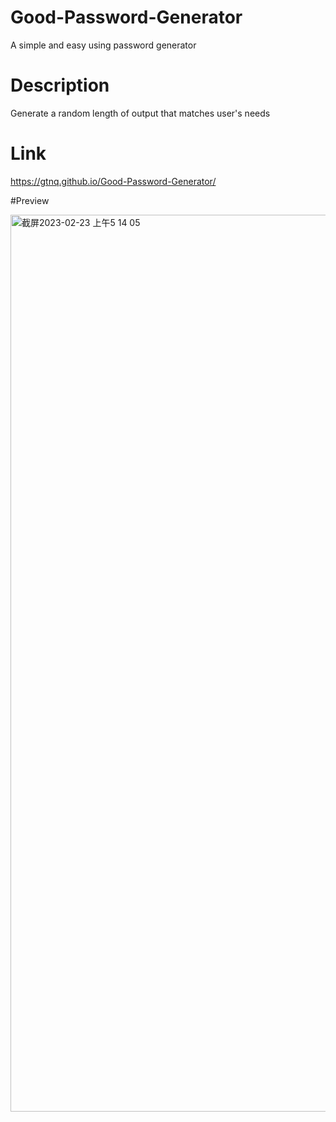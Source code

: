 # Good-Password-Generator
A simple and easy using password generator

# Description
Generate a random length of output that matches user's needs

# Link
https://gtnq.github.io/Good-Password-Generator/

#Preview


<img width="1435" alt="截屏2023-02-23 上午5 14 05" src="https://user-images.githubusercontent.com/78008918/220917335-c4aed382-971f-4094-8c52-e55b2175fb1d.png">
